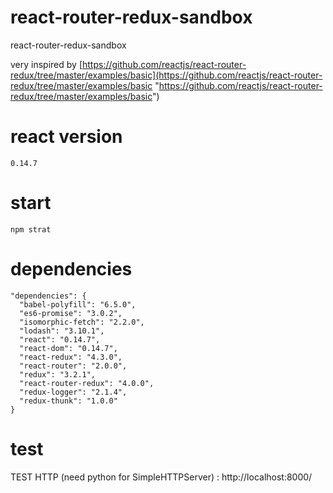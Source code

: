 # react-router-redux-sandbox

react-router-redux-sandbox

very inspired by
[https://github.com/reactjs/react-router-redux/tree/master/examples/basic](https://github.com/reactjs/react-router-redux/tree/master/examples/basic "https://github.com/reactjs/react-router-redux/tree/master/examples/basic")

# react version
```
0.14.7
```
# start
```
npm strat
```
# dependencies
```
"dependencies": {
  "babel-polyfill": "6.5.0",
  "es6-promise": "3.0.2",
  "isomorphic-fetch": "2.2.0",
  "lodash": "3.10.1",
  "react": "0.14.7",
  "react-dom": "0.14.7",
  "react-redux": "4.3.0",
  "react-router": "2.0.0",
  "redux": "3.2.1",
  "react-router-redux": "4.0.0",
  "redux-logger": "2.1.4",
  "redux-thunk": "1.0.0"
}
```

# test
TEST HTTP (need python for SimpleHTTPServer) : http://localhost:8000/
